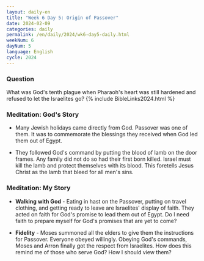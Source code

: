 ```yaml
---
layout: daily-en
title: "Week 6 Day 5: Origin of Passover"
date: 2024-02-09
categories: daily
permalink: /en/daily/2024/wk6-day5-daily.html
weekNum: 6
dayNum: 5
language: English
cycle: 2024
---
```

### Question     
What was God's tenth plague when Pharaoh's heart was still hardened and refused to let the Israelites go?
{% include BibleLinks2024.html %} 

### Meditation: God's Story   
+ Many Jewish holidays came directly from God. Passover was one of them. It was to commemorate the blessings they received when God led them out of Egypt. 

+ They followed God's command by putting the blood of lamb on the door frames. Any family did not do so had their first born killed. Israel must kill the lamb and protect themselves with its blood. This foretells Jesus Christ as the lamb that bleed for all men's sins. 

### Meditation: My Story   
+ **Walking with God** - Eating in hast on the Passover, putting on travel clothing, and getting ready to leave are Israelites' display of faith. They acted on faith for God's promise to lead them out of Egypt. Do I need faith to prepare myself for God's promises that are yet to come? 

+ **Fidelity** - Moses summoned all the elders to give them the instructions for Passover. Everyone obeyed willingly. Obeying God's commands, Moses and Arron finally got the respect from Israelites. How does this remind me of those who serve God? How I should view them? 
